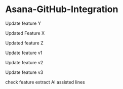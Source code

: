 # Asana-GitHub-Integration

Update feature Y

Updated Feature X

Updated feature Z

Update feature v1

Update feature v2

Update feature v3

check feature extract AI assisted lines
